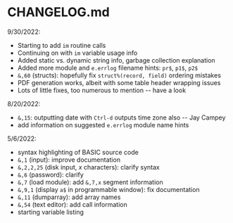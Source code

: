 CHANGELOG.md
============

9/30/2022:

* Starting to add `im` routine calls
* Continuing on with `im` variable usage info
* Added static vs. dynamic string info, garbage collection explanation
* Added more module and `e.errlog` filename hints: `pr$`, `p1$`, `p2$`
* `&,60` (structs): hopefully fix `struct%(record, field)` ordering mistakes
* PDF generation works, albeit with some table header wrapping issues
* Lots of little fixes, too numerous to mention -- have a look

8/20/2022:

* `&,15`: outputting date with `Ctrl-d` outputs time zone also -- Jay Campey
* add information on suggested `e.errlog` module name hints

5/6/2022:

* syntax highlighting of BASIC source code
* `&,1` (input): improve documentation
* `&,2,2,25` (disk input, _x_ characters): clarify syntax
* `&,6` (password): clarify
* `&,7` (load module): add `&,7,x` segment information
* `&,9,1` (display `a$` in programmable window): fix documentation
* `&,11` (dumparray): add array names
* `&,54` (text editor): add call information
* starting variable listing
